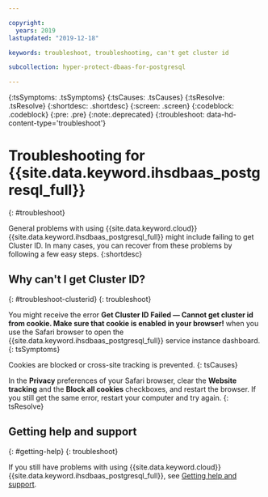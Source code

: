 ```yaml
---

copyright:
  years: 2019
lastupdated: "2019-12-18"

keywords: troubleshoot, troubleshooting, can't get cluster id

subcollection: hyper-protect-dbaas-for-postgresql

---
```


{:tsSymptoms: .tsSymptoms}
{:tsCauses: .tsCauses}
{:tsResolve: .tsResolve}
{:shortdesc: .shortdesc}
{:screen: .screen}
{:codeblock: .codeblock}
{:pre: .pre}
{:note:.deprecated}
{:troubleshoot: data-hd-content-type='troubleshoot'}

# Troubleshooting for {{site.data.keyword.ihsdbaas_postgresql_full}}
{: #troubleshoot}

General problems with using {{site.data.keyword.cloud}} {{site.data.keyword.ihsdbaas_postgresql_full}} might include failing to get Cluster ID. In many cases, you can recover from these problems by following a few easy steps.
{:shortdesc}

## Why can't I get Cluster ID?
{: #troubleshoot-clusterid}
{: troubleshoot}

You might receive the error **Get Cluster ID Failed — Cannot get cluster id from cookie. Make sure that cookie is enabled in your browser!** when you use the Safari browser to open the {{site.data.keyword.ihsdbaas_postgresql_full}} service instance dashboard.
{: tsSymptoms}

Cookies are blocked or cross-site tracking is prevented.
{: tsCauses}

In the **Privacy** preferences of your Safari browser, clear the **Website tracking** and the **Block all cookies** checkboxes, and restart the browser. If you still get the same error, restart your computer and try again.
{: tsResolve}

## Getting help and support
{: #getting-help}
{: troubleshoot}

If you still have problems with using {{site.data.keyword.cloud}} {{site.data.keyword.ihsdbaas_postgresql_full}}, see [Getting help and support](/docs/services/hyper-protect-dbaas-for-postgresql?topic=hyper-protect-dbaas-for-postgresql-getting-help-and-support).
